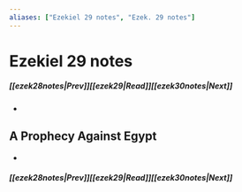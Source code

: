 ```yaml
---
aliases: ["Ezekiel 29 notes", "Ezek. 29 notes"]
---
```

# Ezekiel 29 notes
##### <span class=arrow-left></span>[[ezek28notes|Prev]]<span class=navigation-separator></span>[[ezek29|Read]]<span class=navigation-separator></span>[[ezek30notes|Next]]<span class=arrow-right></span>
- 
## A Prophecy Against Egypt
- 
##### <span class=arrow-left></span>[[ezek28notes|Prev]]<span class=navigation-separator></span>[[ezek29|Read]]<span class=navigation-separator></span>[[ezek30notes|Next]]<span class=arrow-right></span>